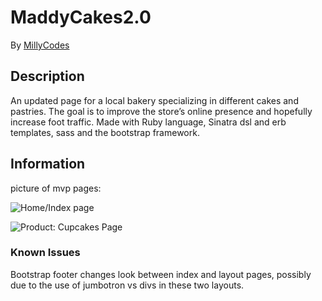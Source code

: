 # MaddyCakes2.0


By [MillyCodes](https://github.com/MillyCodes)

## Description
An updated page for a local bakery specializing in different cakes and pastries. The goal is to improve the store’s online presence and hopefully increase foot traffic. Made with Ruby language, Sinatra dsl and erb templates, sass and the bootstrap framework.

## Information

picture of mvp pages:

![Home/Index page](https://github.com/MillyCodes/MaddyCakes2.0/blob/master/public/img/screenshot-index.png)

![Product: Cupcakes Page](https://github.com/MillyCodes/MaddyCakes2.0/blob/master/public/img/screenshot-products.png)


### Known Issues

Bootstrap footer changes look between index and layout pages, possibly due to the use of jumbotron vs divs in these two layouts.
